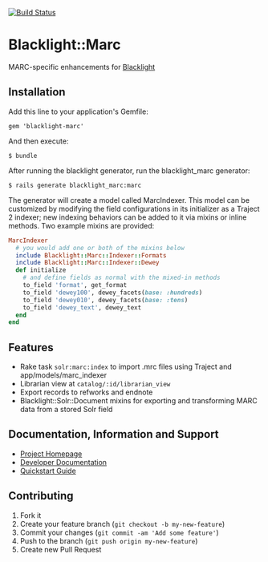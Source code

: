 [![Build Status](https://travis-ci.org/projectblacklight/blacklight_marc.png?branch=master)](https://travis-ci.org/projectblacklight/blacklight_marc)

# Blacklight::Marc

MARC-specific enhancements for [Blacklight](https://github.com/projectblacklight/blacklight)

## Installation

Add this line to your application's Gemfile:

    gem 'blacklight-marc'

And then execute:

    $ bundle

After running the blacklight generator, run the blacklight_marc generator:

    $ rails generate blacklight_marc:marc

The generator will create a model called MarcIndexer. This model can be customized by modifying
the field configurations in its initializer as a Traject 2 indexer; new indexing behaviors can
be added to it via mixins or inline methods. Two example mixins are provided:
```ruby
MarcIndexer
  # you would add one or both of the mixins below
  include Blacklight::Marc::Indexer::Formats
  include Blacklight::Marc::Indexer::Dewey
  def initialize
    # and define fields as normal with the mixed-in methods
    to_field 'format', get_format
    to_field 'dewey100', dewey_facets(base: :hundreds)
    to_field 'dewey010', dewey_facets(base: :tens)
    to_field 'dewey_text', dewey_text
  end
end
```
## Features
* Rake task `solr:marc:index` to import .mrc files using Traject and app/models/marc_indexer
* Librarian view at `catalog/:id/librarian_view`
* Export records to refworks and endnote
* Blacklight::Solr::Document mixins for exporting and transforming MARC data from a stored Solr field


## Documentation, Information and Support

* [Project Homepage](http://projectblacklight.org)
* [Developer Documentation](https://github.com/projectblacklight/blacklight/wiki)
* [Quickstart Guide](https://github.com/projectblacklight/blacklight/wiki/Quickstart)

## Contributing

1. Fork it
2. Create your feature branch (`git checkout -b my-new-feature`)
3. Commit your changes (`git commit -am 'Add some feature'`)
4. Push to the branch (`git push origin my-new-feature`)
5. Create new Pull Request
